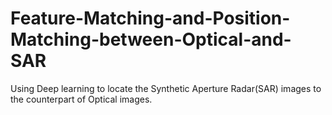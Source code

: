 # Feature-Matching-and-Position-Matching-between-Optical-and-SAR
Using Deep learning to locate the Synthetic Aperture Radar(SAR) images to the counterpart of Optical images.
